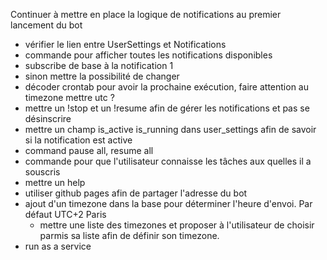 Continuer à mettre en place la logique de notifications au premier lancement du bot
- vérifier le lien entre UserSettings et Notifications
- commande pour afficher toutes les notifications disponibles
- subscribe de base à la notification 1
- sinon mettre la possibilité de changer
- décoder crontab pour avoir la prochaine exécution, faire attention au timezone mettre utc ?
- mettre un !stop et un !resume afin de gérer les notifications et pas se désinscrire
- mettre un champ is_active is_running dans user_settings afin de savoir si la notification est active
- command pause all, resume all
- commande pour que l'utilisateur connaisse les tâches aux quelles il a souscris
- mettre un help <command>
- utiliser github pages afin de partager l'adresse du bot
- ajout d'un timezone dans la base pour déterminer l'heure d'envoi. Par défaut UTC+2 Paris
    - mettre une liste des timezones et proposer à l'utilisateur de choisir parmis sa liste afin de définir son timezone.
- run as a service
